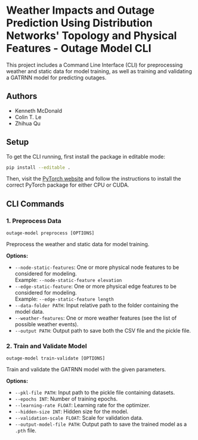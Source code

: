 # Weather Impacts and Outage Prediction Using Distribution Networks' Topology and Physical Features - Outage Model CLI

This project includes a Command Line Interface (CLI) for preprocessing weather and static data for model training, as well as training and validating a GATRNN model for predicting outages.

## Authors

- Kenneth McDonald
- Colin T. Le
- Zhihua Qu

## Setup

To get the CLI running, first install the package in editable mode:

```bash
pip install --editable .
```

Then, visit the [PyTorch website](https://pytorch.org/get-started/locally/) and follow the instructions to install the correct PyTorch package for either CPU or CUDA.

## CLI Commands

### 1. Preprocess Data
```
outage-model preprocess [OPTIONS]
```
Preprocess the weather and static data for model training.

**Options:**
- `--node-static-features`: One or more physical node features to be considered for modeling.  
  Example: `--node-static-feature elevation`
- `--edge-static-feature`: One or more physical edge features to be considered for modeling.  
  Example: `--edge-static-feature length`
- `--data-folder PATH`: Input relative path to the folder containing the model data.
- `--weather-features`: One or more weather features (see the list of possible weather events).
- `--output PATH`: Output path to save both the CSV file and the pickle file.

### 2. Train and Validate Model
```
outage-model train-validate [OPTIONS]
```
Train and validate the GATRNN model with the given parameters.

**Options:**
- `--pkl-file PATH`: Input path to the pickle file containing datasets.
- `--epochs INT`: Number of training epochs.
- `--learning-rate FLOAT`: Learning rate for the optimizer.
- `--hidden-size INT`: Hidden size for the model.
- `--validation-scale FLOAT`: Scale for validation data.
- `--output-model-file PATH`: Output path to save the trained model as a `.pth` file.

